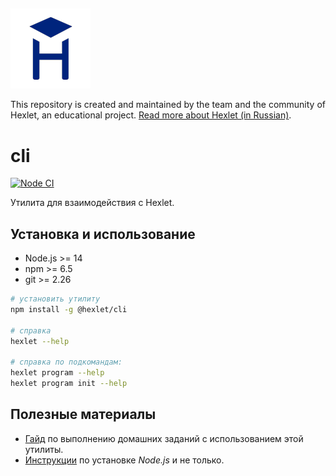##
[![Hexlet Ltd. logo](https://raw.githubusercontent.com/Hexlet/hexletguides.github.io/master/images/hexlet_logo128.png)](https://ru.hexlet.io/pages/about?utm_source=github&utm_medium=link&utm_campaign=cli)

This repository is created and maintained by the team and the community of Hexlet, an educational project. [Read more about Hexlet (in Russian)](https://ru.hexlet.io/pages/about?utm_source=github&utm_medium=link&utm_campaign=cli).
##

# cli

[![Node CI](https://github.com/hexlet/cli/workflows/Node%20CI/badge.svg)](https://github.com/hexlet/cli/actions)

Утилита для взаимодействия с Hexlet.

## Установка и использование

* Node.js >= 14
* npm >= 6.5
* git >= 2.26

```sh
# установить утилиту
npm install -g @hexlet/cli

# справка
hexlet --help

# справка по подкомандам:
hexlet program --help
hexlet program init --help
```

## Полезные материалы

* [Гайд](src/templates/program/README.md) по выполнению домашних заданий с использованием этой утилиты.
* [Инструкции](https://github.com/Hexlet/instructions) по установке *Node.js* и не только.
